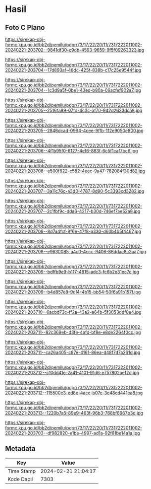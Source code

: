 # Hasil

## Foto C Plano

https://sirekap-obj-formc.kpu.go.id/bb2d/pemilu/pdpr/73/17/22/20/11/7317222011002-20240221-203702--9841df30-c9db-4593-9659-9f5f09263323.jpg

https://sirekap-obj-formc.kpu.go.id/bb2d/pemilu/pdpr/73/17/22/20/11/7317222011002-20240221-203704--17d893af-48dc-425f-838b-c17c25e9544f.jpg

https://sirekap-obj-formc.kpu.go.id/bb2d/pemilu/pdpr/73/17/22/20/11/7317222011002-20240221-203704--1c3d9a5f-0be1-43ed-b80a-06acfef902a7.jpg

https://sirekap-obj-formc.kpu.go.id/bb2d/pemilu/pdpr/73/17/22/20/11/7317222011002-20240221-203705--2516fa89-07fd-4c3c-af70-942d2623dca8.jpg

https://sirekap-obj-formc.kpu.go.id/bb2d/pemilu/pdpr/73/17/22/20/11/7317222011002-20240221-203705--2846dcad-0994-4cee-9ffb-112e9050e800.jpg

https://sirekap-obj-formc.kpu.go.id/bb2d/pemilu/pdpr/73/17/22/20/11/7317222011002-20240221-203706--4f1b95f0-6127-4ef6-883f-6c5f1caf7bc6.jpg

https://sirekap-obj-formc.kpu.go.id/bb2d/pemilu/pdpr/73/17/22/20/11/7317222011002-20240221-203706--e500f622-c582-4eec-9a47-782084f30d82.jpg

https://sirekap-obj-formc.kpu.go.id/bb2d/pemilu/pdpr/73/17/22/20/11/7317222011002-20240221-203707--3a11c76c-a3d3-4787-8d90-5c3393cd3282.jpg

https://sirekap-obj-formc.kpu.go.id/bb2d/pemilu/pdpr/73/17/22/20/11/7317222011002-20240221-203707--2c1fbf9c-dda6-4217-b30d-746ef7ae52a8.jpg

https://sirekap-obj-formc.kpu.go.id/bb2d/pemilu/pdpr/73/17/22/20/11/7317222011002-20240221-203708--8d7a4fcf-9f6e-47f8-a330-d60b4b5f4467.jpg

https://sirekap-obj-formc.kpu.go.id/bb2d/pemilu/pdpr/73/17/22/20/11/7317222011002-20240221-203708--e9630085-a4c0-4ccc-9406-86ddaa8c2aa7.jpg

https://sirekap-obj-formc.kpu.go.id/bb2d/pemilu/pdpr/73/17/22/20/11/7317222011002-20240221-203709--bdffb9e9-b117-4815-adc3-fc6b2e31ec7c.jpg

https://sirekap-obj-formc.kpu.go.id/bb2d/pemilu/pdpr/73/17/22/20/11/7317222011002-20240221-203709--b4d857e8-9df4-4b15-bb54-50f6a91b157f.jpg

https://sirekap-obj-formc.kpu.go.id/bb2d/pemilu/pdpr/73/17/22/20/11/7317222011002-20240221-203710--6acbd73c-ff2a-43a2-a64b-5f3053ddf8e4.jpg

https://sirekap-obj-formc.kpu.go.id/bb2d/pemilu/pdpr/73/17/22/20/11/7317222011002-20240221-203711--82c369eb-d3fe-4afd-bf8e-e8de2264f0cc.jpg

https://sirekap-obj-formc.kpu.go.id/bb2d/pemilu/pdpr/73/17/22/20/11/7317222011002-20240221-203711--ca26a405-c87e-4161-86ea-d48f7d7a261d.jpg

https://sirekap-obj-formc.kpu.go.id/bb2d/pemilu/pdpr/73/17/22/20/11/7317222011002-20240221-203712--c10dd41e-2a41-4101-91d6-e757802ae12d.jpg

https://sirekap-obj-formc.kpu.go.id/bb2d/pemilu/pdpr/73/17/22/20/11/7317222011002-20240221-203712--115500e3-ed8e-4ace-b07c-3e48cd441ea8.jpg

https://sirekap-obj-formc.kpu.go.id/bb2d/pemilu/pdpr/73/17/22/20/11/7317222011002-20240221-203713--1220b7a5-89e9-463f-96b3-768bf8967b3d.jpg

https://sirekap-obj-formc.kpu.go.id/bb2d/pemilu/pdpr/73/17/22/20/11/7317222011002-20240221-203703--df982820-e1be-4997-ad1a-92f61be14a1a.jpg


## Metadata

| Key        | Value               |
| ---------- | ------------------- |
| Time Stamp | 2024-02-21 21:04:17 |
| Kode Dapil | 7303                |



